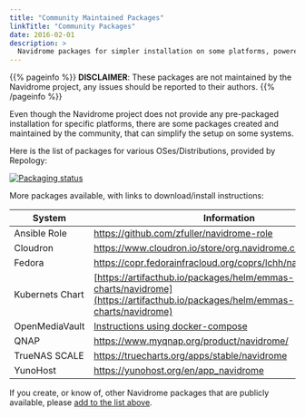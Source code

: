 ```yaml
---
title: "Community Maintained Packages"
linkTitle: "Community Packages"
date: 2016-02-01
description: >
  Navidrome packages for simpler installation on some platforms, powered by You!
---
```


{{% pageinfo %}}
**DISCLAIMER**: These packages are not maintained by the Navidrome project, any issues should be reported to their authors.
{{% /pageinfo %}}

Even though the Navidrome project does not provide any pre-packaged installation for specific platforms, 
there are some packages created and maintained by the community, that can simplify the setup on some systems.

Here is the list of packages for various OSes/Distributions, provided by Repology:

<a href="https://repology.org/project/navidrome/versions">
<p>
<img src="https://repology.org/badge/vertical-allrepos/navidrome.svg" alt="Packaging status">
</p>
</a>


More packages available, with links to download/install instructions:

| System                  | Information                                                                                                                                                                   |
|-------------------------|-------------------------------------------------------------------------------------------------------------------------------------------------------------------------------|
| Ansible Role            | https://github.com/zfuller/navidrome-role                                                                                                                                     | 
| Cloudron                | https://www.cloudron.io/store/org.navidrome.cloudronapp.html                                                                                                                  |
| Fedora                  | https://copr.fedorainfracloud.org/coprs/lchh/navidrome/                                                                                                                       |    
| Kubernets Chart         | [https://artifacthub.io/packages/helm/emmas-charts/navidrome](https://artifacthub.io/packages/helm/emmas-charts/navidrome)                                                    | 
| OpenMediaVault          | [Instructions using docker-compose](https://forum.openmediavault.org/index.php?thread/36635-how-to-install-navidrome-using-docker-compose-an-airsonic-booksonic-alternative/) |
| QNAP                    | https://www.myqnap.org/product/navidrome/                                                                                                                                     |
| TrueNAS SCALE           | https://truecharts.org/apps/stable/navidrome                                                                                                                                  |
| YunoHost                | https://yunohost.org/en/app_navidrome                                                                                                                                         |


If you create, or know of, other Navidrome packages that are publicly available, please 
[add to the list above](https://github.com/navidrome/website/edit/master/content/en/docs/Installation/packages.md).
